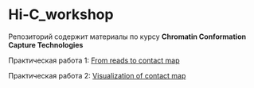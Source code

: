 # Hi-C_workshop
Репозиторий содержит материалы по курсу **Chromatin Conformation Capture Technologies**

Практическая работа 1: [From reads to contact map](./from_reads_to_contact_map/readme.md)

Практическая работа 2: [Visualization of contact map](./visualization_of_contact_map/readme.md)
